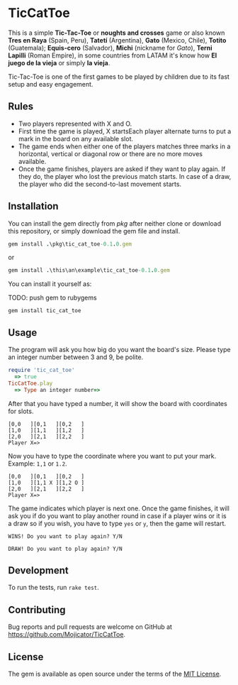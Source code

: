 # TicCatToe


This is a simple **Tic-Tac-Toe** or **noughts and crosses** game or also known **Tres en Raya** (Spain, Peru), **Tatetí** (Argentina), **Gato** (Mexico, Chile), **Totito** (Guatemala); **Equis-cero** (Salvador), **Michi** (nickname for *Gato*), **Terni Lapilli** (Roman Empire), in some countries from LATAM it's know how **El juego de la vieja** or simply **la vieja**.

Tic-Tac-Toe is one of the first games to be played by children due to its fast setup and easy engagement.

## Rules
* Two players represented with X and O.
* First time the game is played, X startsEach player alternate turns to put a mark in the board on any available slot.
* The game ends when either one of the players matches three marks in a horizontal, vertical or diagonal row or 
there are no more moves available.
* Once the game finishes, players are asked if they want to play again. If they do, the player who lost the previous 
match starts. In case of a draw, the player who did the second-to-last movement starts.


## Installation

You can install the gem directly from *pkg* after neither clone or download this repository, or simply download
the gem file and install.

```ruby
gem install .\pkg\tic_cat_toe-0.1.0.gem
```

or

```ruby
gem install .\this\an\example\tic_cat_toe-0.1.0.gem
```

You can install it yourself as:

TODO: push gem to rubygems
```
gem install tic_cat_toe
```

## Usage

The program will ask you how big do you want the board's size. Please type an integer number between 3 and 9, be polite.

```ruby
require 'tic_cat_toe'
  => true
TicCatToe.play
  => Type an integer number=>
```

After that you have typed a number, it will show the board with coordinates for slots. 

```
[0,0   ][0,1   ][0,2   ]
[1,0   ][1,1   ][1,2   ]
[2,0   ][2,1   ][2,2   ]
Player X=>
```
Now you have to type the coordinate where you want to put your mark. Example: `1,1` or `1.2`.

```
[0,0   ][0,1   ][0,2   ]
[1,0   ][1,1 X ][1,2 O ]
[2,0   ][2,1   ][2,2   ]
Player X=>
```

The game indicates which player is next one. Once the game finishes, it will ask you if do you want to play another round in case if a player wins or it is a draw so if you wish, you have to type `yes` or `y`, then the game will restart.

```
WINS! Do you want to play again? Y/N
```

```
DRAW! Do you want to play again? Y/N
```
## Development

To run the tests, run `rake test`.

## Contributing

Bug reports and pull requests are welcome on GitHub at https://github.com/Mojicator/TicCatToe.

## License

The gem is available as open source under the terms of the [MIT License](https://opensource.org/licenses/MIT).
